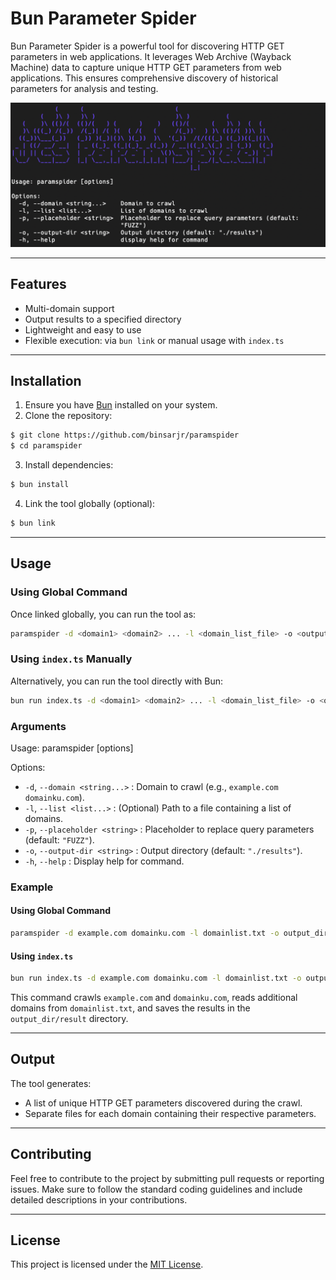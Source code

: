 # Bun Parameter Spider

Bun Parameter Spider is a powerful tool for discovering HTTP GET parameters in web applications. It leverages Web Archive (Wayback Machine) data to capture unique HTTP GET parameters from web applications. This ensures comprehensive discovery of historical parameters for analysis and testing.

![paramspider](./paramspider.png)

---

## Features

- Multi-domain support
- Output results to a specified directory
- Lightweight and easy to use
- Flexible execution: via `bun link` or manual usage with `index.ts`

---

## Installation

1. Ensure you have [Bun](https://bun.sh) installed on your system.
2. Clone the repository:

```bash
$ git clone https://github.com/binsarjr/paramspider
$ cd paramspider
```

3. Install dependencies:

```bash
$ bun install
```

4. Link the tool globally (optional):

```bash
$ bun link
```

---

## Usage

### Using Global Command

Once linked globally, you can run the tool as:

```bash
paramspider -d <domain1> <domain2> ... -l <domain_list_file> -o <output_directory>
```

### Using `index.ts` Manually

Alternatively, you can run the tool directly with Bun:

```bash
bun run index.ts -d <domain1> <domain2> ... -l <domain_list_file> -o <output_directory>
```

### Arguments

Usage: paramspider [options]

Options:
- `-d`, `--domain <string...>`    : Domain to crawl (e.g., `example.com domainku.com`).
- `-l`, `--list <list...>`        : (Optional) Path to a file containing a list of domains.
- `-p`, `--placeholder <string>` : Placeholder to replace query parameters (default: `"FUZZ"`).
- `-o`, `--output-dir <string>`  : Output directory (default: `"./results"`).
- `-h`, `--help`                 : Display help for command.

### Example

#### Using Global Command

```bash
paramspider -d example.com domainku.com -l domainlist.txt -o output_dir/result
```

#### Using `index.ts`

```bash
bun run index.ts -d example.com domainku.com -l domainlist.txt -o output_dir/result
```

This command crawls `example.com` and `domainku.com`, reads additional domains from `domainlist.txt`, and saves the results in the `output_dir/result` directory.

---

## Output

The tool generates:

- A list of unique HTTP GET parameters discovered during the crawl.
- Separate files for each domain containing their respective parameters.

---

## Contributing

Feel free to contribute to the project by submitting pull requests or reporting issues. Make sure to follow the standard coding guidelines and include detailed descriptions in your contributions.

---

## License

This project is licensed under the [MIT License](LICENSE).

